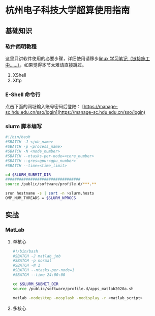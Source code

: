 # 杭州电子科技大学超算使用指南

## 基础知识

### 软件简明教程

这里只讲软件使用的必要步骤，详细使用请移步[linux 学习笔记（链接施工中……）]()，如果觉得本节太难请直接跳过。

1. XShell
2. Xftp

### E-Shell 命令行

点击下面的网址输入账号密码后登陆：
[https://manage-sc.hdu.edu.cn/sso/login](https://manage-sc.hdu.edu.cn/sso/login)

### slurm 脚本编写

```bash
#!/bin/bash
#SBATCH -J <job_name>
#SBATCH -p <process_name>
#SBATCH -N <node_number>
#SBATCH --ntasks-per-node=<core_number>
#SBATCH --gres=gpu:<gpu_number>
#SBATCH --time=<time_limit>

cd $SLURM_SUBMIT_DIR
#################################
source /public/software/profile.d/***.**

srun hostname -s | sort -n >slurm.hosts
OMP_NUM_THREADS = $SLURM_NPROCS

```

## 实战

### MatLab

1. 单核心

   ```sh
   #!/bin/bash
   #SBATCH -J matlab_job
   #SBATCH -p normal
   #SBATCH -N 1
   #SBATCH --ntasks-per-node=1
   #SBATCH --time 24:00:00

   cd $SLURM_SUBMIT_DIR
   source /public/software/profile.d/apps_matlab2020a.sh

   matlab -nodesktop -nosplash -nodisplay -r <matlab_script>
   ```

2. 多核心
